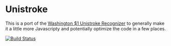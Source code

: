 # Unistroke

This is a port of the [Washington $1 Unistroke Recognizer](http://depts.washington.edu/aimgroup/proj/dollar/index.html) to generally make it a little more Javascripty and potentially optimize the code in a few places.

<a href="http://travis-ci.org/#!/DamonOehlman/unistroke"><img src="https://secure.travis-ci.org/DamonOehlman/unistroke.png" alt="Build Status"></a>